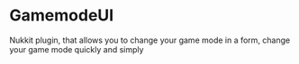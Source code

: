 # GamemodeUI

Nukkit plugin, that allows you to change your game mode in a form, change your game mode quickly and simply
